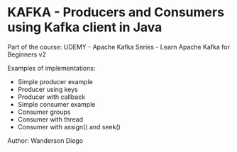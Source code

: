 # KAFKA - Producers and Consumers using Kafka client in Java

Part of the course: UDEMY - Apache Kafka Series - Learn Apache Kafka for Beginners v2

Examples of implementations:

- Simple producer example
- Producer using keys
- Producer with callback
- Simple consumer example
- Consumer groups
- Consumer with thread
- Consumer with assign() and seek()

Author: Wanderson Diego
